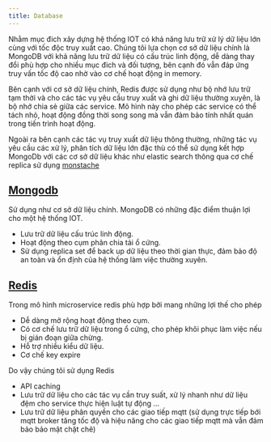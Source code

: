 ```yaml
---
title: Database
---
```


Nhằm mục đich xây dựng hệ thống IOT có khả năng lưu trữ xử lý dữ liệu lớn cùng với tốc độc truy xuất cao. Chúng tôi lựa chọn cơ sở dữ liệu chính là MongoDB với khả năng lưu trữ dữ liệu có cấu trúc linh động, dễ dàng thay đổi phù hợp cho nhiều mục đich và đối tượng, bên cạnh đó vẫn đáp ứng truy vấn tốc độ cao nhờ vào cơ chế hoạt động in memory.

Bên cạnh với cơ sở dữ liệu chính, Redis được sử dụng như bộ nhớ lưu trữ tạm thời và cho các tác vụ yêu cầu truy xuất và ghi dữ liệu thường xuyên, là bộ nhớ chia sẻ giữa các service. Mô hình này cho phép các service có thể tách nhỏ, hoạt động đồng thời song song mà vẫn đảm bảo tính nhất quán trong tiến trình hoạt động.

Ngoài ra bên cạnh các tác vụ truy xuất dữ liệu thông thường, những tác vụ yêu cầu các xử lý, phân tích dữ liệu lớn đặc thù có thể sử dụng kết hợp MongoDb với các cơ sở dữ liệu khác như elastic search thông qua cơ chế replica sử dụng [monstache](https://github.com/rwynn/monstache)

## [Mongodb](https://www.mongodb.com/)

Sử dụng như cơ sở dữ liệu chính. MongoDB có những đặc điểm thuận lợi cho một hệ thống IOT.
- Lưu trữ dữ liệu cấu trúc linh động.
- Hoạt động theo cụm phân chia tải ổ cứng.
- Sử dụng replica set để back up dữ liệu theo thời gian thực, đảm bảo độ an toàn và ổn định của hệ thống làm việc thường xuyên.

## [Redis](https://redis.io/)

Trong mô hình microservice redis phù hợp bởi mang những lợi thế cho phép
- Dễ dàng mở rộng hoạt động theo cụm.
- Có cơ chế lưu trữ dữ liệu trong ổ cứng, cho phép khôi phục làm việc nếu bị gián đoạn giữa chừng.
- Hỗ trợ nhiều kiểu dữ liệu.
- Cơ chế key expire

Do vậy chúng tôi sử dụng Redis
- API caching
- Lưu trữ dữ liệu cho các tác vụ cần truy suất, xử lý nhanh như dữ liệu đệm cho service thực hiện luật tự động ...
- Lưu trữ dữ liệu phân quyền cho các giao tiếp mqtt (sử dụng trực tiếp bới mqtt broker tăng tốc độ và hiệu năng cho các giao tiếp mqtt mà vẫn đảm bảo bảo mật chặt chẽ)
